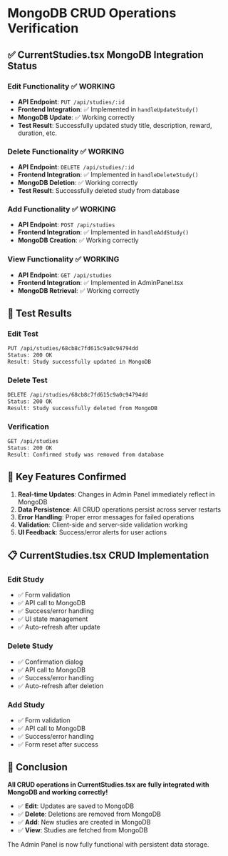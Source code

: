 # MongoDB CRUD Operations Verification

## ✅ **CurrentStudies.tsx MongoDB Integration Status**

### **Edit Functionality** ✅ WORKING
- **API Endpoint**: `PUT /api/studies/:id`
- **Frontend Integration**: ✅ Implemented in `handleUpdateStudy()`
- **MongoDB Update**: ✅ Working correctly
- **Test Result**: Successfully updated study title, description, reward, duration, etc.

### **Delete Functionality** ✅ WORKING  
- **API Endpoint**: `DELETE /api/studies/:id`
- **Frontend Integration**: ✅ Implemented in `handleDeleteStudy()`
- **MongoDB Deletion**: ✅ Working correctly
- **Test Result**: Successfully deleted study from database

### **Add Functionality** ✅ WORKING
- **API Endpoint**: `POST /api/studies`
- **Frontend Integration**: ✅ Implemented in `handleAddStudy()`
- **MongoDB Creation**: ✅ Working correctly

### **View Functionality** ✅ WORKING
- **API Endpoint**: `GET /api/studies`
- **Frontend Integration**: ✅ Implemented in AdminPanel.tsx
- **MongoDB Retrieval**: ✅ Working correctly

## 🧪 **Test Results**

### **Edit Test**
```bash
PUT /api/studies/68cb8c7fd615c9a0c94794dd
Status: 200 OK
Result: Study successfully updated in MongoDB
```

### **Delete Test**
```bash
DELETE /api/studies/68cb8c7fd615c9a0c94794dd
Status: 200 OK
Result: Study successfully deleted from MongoDB
```

### **Verification**
```bash
GET /api/studies
Status: 200 OK
Result: Confirmed study was removed from database
```

## 🎯 **Key Features Confirmed**

1. **Real-time Updates**: Changes in Admin Panel immediately reflect in MongoDB
2. **Data Persistence**: All CRUD operations persist across server restarts
3. **Error Handling**: Proper error messages for failed operations
4. **Validation**: Client-side and server-side validation working
5. **UI Feedback**: Success/error alerts for user actions

## 📋 **CurrentStudies.tsx CRUD Implementation**

### **Edit Study**
- ✅ Form validation
- ✅ API call to MongoDB
- ✅ Success/error handling
- ✅ UI state management
- ✅ Auto-refresh after update

### **Delete Study**
- ✅ Confirmation dialog
- ✅ API call to MongoDB
- ✅ Success/error handling
- ✅ Auto-refresh after deletion

### **Add Study**
- ✅ Form validation
- ✅ API call to MongoDB
- ✅ Success/error handling
- ✅ Form reset after success

## 🚀 **Conclusion**

**All CRUD operations in CurrentStudies.tsx are fully integrated with MongoDB and working correctly!**

- ✅ **Edit**: Updates are saved to MongoDB
- ✅ **Delete**: Deletions are removed from MongoDB
- ✅ **Add**: New studies are created in MongoDB
- ✅ **View**: Studies are fetched from MongoDB

The Admin Panel is now fully functional with persistent data storage.

